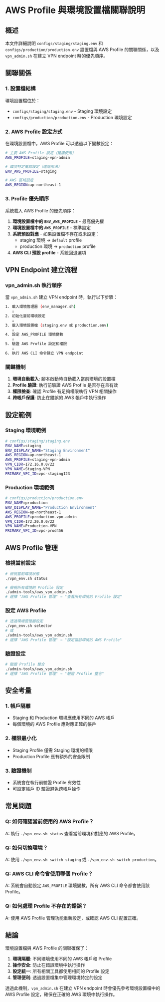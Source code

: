 # AWS Profile 與環境設置檔關聯說明

## 概述

本文件詳細說明 `configs/staging/staging.env` 和 `configs/production/production.env` 設置檔與 AWS Profile 的關聯關係，以及 `vpn_admin.sh` 在建立 VPN endpoint 時的優先順序。

## 關聯關係

### 1. 設置檔結構

環境設置檔位於：
- `configs/staging/staging.env` - Staging 環境設定
- `configs/production/production.env` - Production 環境設定

### 2. AWS Profile 設定方式

在環境設置檔中，AWS Profile 可以透過以下變數設定：

```bash
# 主要 AWS Profile 設定（建議使用）
AWS_PROFILE=staging-vpn-admin

# 環境特定覆寫設定（進階用法）
ENV_AWS_PROFILE=staging

# AWS 區域設定
AWS_REGION=ap-northeast-1
```

### 3. Profile 優先順序

系統載入 AWS Profile 的優先順序：

1. **環境設置檔中的 `ENV_AWS_PROFILE`** - 最高優先權
2. **環境設置檔中的 `AWS_PROFILE`** - 標準設定
3. **系統預設對應** - 如果設置檔不存在或未設定：
   - staging 環境 → `default` profile
   - production 環境 → `production` profile
4. **AWS CLI 預設 profile** - 系統回退選項

## VPN Endpoint 建立流程

### vpn_admin.sh 執行順序

當 `vpn_admin.sh` 建立 VPN endpoint 時，執行以下步驟：

```bash
1. 載入環境管理器 (env_manager.sh)
   ↓
2. 初始化當前環境設定
   ↓
3. 載入環境設置檔 (staging.env 或 production.env)
   ↓
4. 設定 AWS_PROFILE 環境變數
   ↓
5. 驗證 AWS Profile 設定和權限
   ↓
6. 執行 AWS CLI 命令建立 VPN endpoint
```

### 關鍵機制

1. **環境自動載入**: 腳本啟動時自動載入當前環境的設置檔
2. **Profile 驗證**: 執行前驗證 AWS Profile 是否存在且有效
3. **權限檢查**: 確認 Profile 有足夠權限執行 VPN 相關操作
4. **跨帳戶保護**: 防止在錯誤的 AWS 帳戶中執行操作

## 設定範例

### Staging 環境範例

```bash
# configs/staging/staging.env
ENV_NAME=staging
ENV_DISPLAY_NAME="Staging Environment"
AWS_REGION=ap-northeast-1
AWS_PROFILE=staging-vpn-admin
VPN_CIDR=172.16.0.0/22
VPN_NAME=Staging-VPN
PRIMARY_VPC_ID=vpc-staging123
```

### Production 環境範例

```bash
# configs/production/production.env
ENV_NAME=production
ENV_DISPLAY_NAME="Production Environment"
AWS_REGION=ap-northeast-1
AWS_PROFILE=production-vpn-admin
VPN_CIDR=172.20.0.0/22
VPN_NAME=Production-VPN
PRIMARY_VPC_ID=vpc-prod456
```

## AWS Profile 管理

### 檢視當前設定

```bash
# 檢視當前環境狀態
./vpn_env.sh status

# 檢視所有環境的 Profile 設定
./admin-tools/aws_vpn_admin.sh
# 選擇 "AWS Profile 管理" → "查看所有環境的 Profile 設定"
```

### 設定 AWS Profile

```bash
# 透過環境管理器設定
./vpn_env.sh selector
# 或
./admin-tools/aws_vpn_admin.sh
# 選擇 "AWS Profile 管理" → "設定當前環境的 AWS Profile"
```

### 驗證設定

```bash
# 驗證 Profile 整合
./admin-tools/aws_vpn_admin.sh
# 選擇 "AWS Profile 管理" → "驗證 Profile 整合"
```

## 安全考量

### 1. 帳戶隔離

- Staging 和 Production 環境應使用不同的 AWS 帳戶
- 每個環境的 AWS Profile 應對應正確的帳戶

### 2. 權限最小化

- Staging Profile 僅需 Staging 環境的權限
- Production Profile 應有額外的安全限制

### 3. 驗證機制

- 系統會在執行前驗證 Profile 有效性
- 可設定帳戶 ID 驗證避免跨帳戶操作

## 常見問題

### Q: 如何確認當前使用的 AWS Profile？

A: 執行 `./vpn_env.sh status` 查看當前環境和對應的 AWS Profile。

### Q: 如何切換環境？

A: 使用 `./vpn_env.sh switch staging` 或 `./vpn_env.sh switch production`。

### Q: AWS CLI 命令會使用哪個 Profile？

A: 系統會自動設定 `AWS_PROFILE` 環境變數，所有 AWS CLI 命令都會使用該 Profile。

### Q: 如何處理 Profile 不存在的錯誤？

A: 使用 AWS Profile 管理功能重新設定，或確認 AWS CLI 配置正確。

## 結論

環境設置檔與 AWS Profile 的關聯確保了：

1. **環境隔離**: 不同環境使用不同的 AWS 帳戶和 Profile
2. **操作安全**: 防止在錯誤環境中執行操作
3. **設定統一**: 所有相關工具都使用相同的 Profile 設定
4. **管理便利**: 透過設置檔集中管理環境特定的設定

透過此機制，`vpn_admin.sh` 在建立 VPN endpoint 時會優先參考環境設置檔中的 AWS Profile 設定，確保在正確的 AWS 環境中執行操作。